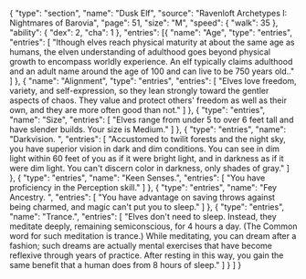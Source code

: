 {
	"type": "section",
		"name": "Dusk Elf",
		"source": "Ravenloft Archetypes I: Nightmares of Barovia",
		"page": 51,
		"size": "M",
		"speed": {
			"walk": 35
		},
		"ability": {
			"dex": 2,
			"cha": 1
		},
		"entries": [{
				"name": "Age",
				"type": "entries",
				"entries": [
					"lthough elves reach physical maturity at about the same age as humans, the elven understanding of adulthood goes beyond physical growth to encompass worldly experience. An elf typically claims adulthood and an adult name around the age of 100 and can live to be 750 years old.."
				]
			},
			{
				"name": "Alignment",
				"type": "entries",
				"entries": [
					"Elves love freedom, variety, and self-expression, so they lean strongly toward the gentler aspects of chaos. They value and protect others' freedom as well as their own, and they are more often good than not."
				]
			},
			{
				"type": "entries",
				"name": "Size",
				"entries": [
					"Elves range from under 5 to over 6 feet tall and have slender builds. Your size is Medium."
				]
			},
			{
				"type": "entries",
				"name": "Darkvision. ",
				"entries": [
					"Accustomed to twilit forests and the night sky, you have superior vision in dark and dim conditions. You can see in dim light within 60 feet of you as if it were bright light, and in darkness as if it were dim light. You can't discern color in darkness, only shades of gray."
				]
			},
			{
				"type": "entries",
				"name": "Keen Senses.",
				"entries": [
					"You have proficiency in the Perception skill."
				]
			},
			{
				"type": "entries",
				"name": "Fey Ancestry. ",
				"entries": [
					"You have advantage on saving throws against being charmed, and magic can't put you to sleep."
				]
			},
			{
				"type": "entries",
				"name": "Trance.",
				"entries": [
					"Elves don't need to sleep. Instead, they meditate deeply, remaining semiconscious, for 4 hours a day. (The Common word for such meditation is trance.) While meditating, you can dream after a fashion; such dreams are actually mental exercises that have become reflexive through years of practice. After resting in this way, you gain the same benefit that a human does from 8 hours of sleep."
				]
		}
	]
}
